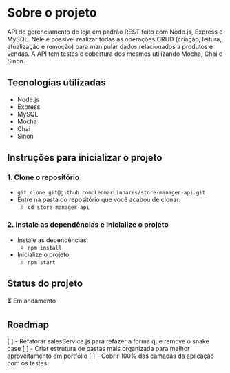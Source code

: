 # Sobre o projeto

API de gerenciamento de loja em padrão REST feito com Node.js, Express e MySQL. Nele é possível realizar todas as operações CRUD (criação, leitura, atualização e remoção) para manipular dados relacionados a produtos e vendas. A API tem testes e cobertura dos mesmos utilizando Mocha, Chai e Sinon.

## Tecnologias utilizadas

- Node.js
- Express
- MySQL
- Mocha
- Chai
- Sinon

## Instruções para inicializar o projeto

### 1. Clone o repositório

- `git clone git@github.com:LeomarLinhares/store-manager-api.git`
- Entre na pasta do repositório que você acabou de clonar:
  - `cd store-manager-api`

### 2. Instale as dependências e inicialize o projeto

- Instale as dependências:
  - `npm install`
- Inicialize o projeto:
  - `npm start`

## Status do projeto

:hourglass_flowing_sand: Em andamento

## Roadmap

[ ] - Refatorar salesService.js para refazer a forma que remove o snake case
[ ] - Criar estrutura de pastas mais organizada para melhor aproveitamento em portfólio
[ ] - Cobrir 100% das camadas da aplicação com os testes
